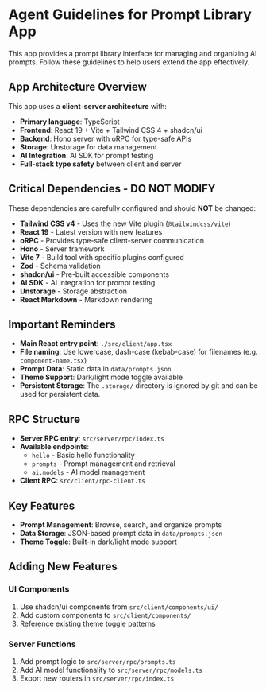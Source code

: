 # Agent Guidelines for Prompt Library App

This app provides a prompt library interface for managing and organizing AI prompts. Follow these guidelines to help users extend the app effectively.

## App Architecture Overview

This app uses a **client-server architecture** with:

- **Primary language**: TypeScript
- **Frontend**: React 19 + Vite + Tailwind CSS 4 + shadcn/ui
- **Backend**: Hono server with oRPC for type-safe APIs
- **Storage**: Unstorage for data management
- **AI Integration**: AI SDK for prompt testing
- **Full-stack type safety** between client and server

## Critical Dependencies - DO NOT MODIFY

These dependencies are carefully configured and should **NOT** be changed:

- **Tailwind CSS v4** - Uses the new Vite plugin (`@tailwindcss/vite`)
- **React 19** - Latest version with new features
- **oRPC** - Provides type-safe client-server communication
- **Hono** - Server framework
- **Vite 7** - Build tool with specific plugins configured
- **Zod** - Schema validation
- **shadcn/ui** - Pre-built accessible components
- **AI SDK** - AI integration for prompt testing
- **Unstorage** - Storage abstraction
- **React Markdown** - Markdown rendering

## Important Reminders

- **Main React entry point**: `./src/client/app.tsx`
- **File naming**: Use lowercase, dash-case (kebab-case) for filenames (e.g. `component-name.tsx`)
- **Prompt Data**: Static data in `data/prompts.json`
- **Theme Support**: Dark/light mode toggle available
- **Persistent Storage**: The `.storage/` directory is ignored by git and can be used for persistent data.

## RPC Structure

- **Server RPC entry**: `src/server/rpc/index.ts`
- **Available endpoints**:
  - `hello` - Basic hello functionality
  - `prompts` - Prompt management and retrieval
  - `ai.models` - AI model management
- **Client RPC**: `src/client/rpc-client.ts`

## Key Features

- **Prompt Management**: Browse, search, and organize prompts
- **Data Storage**: JSON-based prompt data in `data/prompts.json`
- **Theme Toggle**: Built-in dark/light mode support

## Adding New Features

### UI Components

1. Use shadcn/ui components from `src/client/components/ui/`
2. Add custom components to `src/client/components/`
3. Reference existing theme toggle patterns

### Server Functions

1. Add prompt logic to `src/server/rpc/prompts.ts`
2. Add AI model functionality to `src/server/rpc/models.ts`
3. Export new routers in `src/server/rpc/index.ts`
